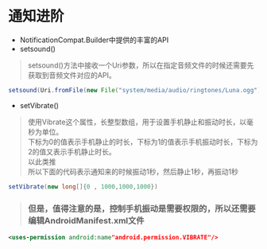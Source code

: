 # 通知进阶

* NotificationCompat.Builder中提供的丰富的API
 * setsound()
 >setsound()方法中接收一个Uri参数，所以在指定音频文件的时候还需要先获取到音频文件对应的API。<br/>
 ```java
 setsound(Uri.fromFile(new File("system/media/audio/ringtones/Luna.ogg")))
 ```

 * setVibrate()
 >使用Vibrate这个属性，长整型数组，用于设置手机静止和振动时长，以毫秒为单位。<br/>下标为0的值表示手机静止的时长，下标为1的值表示手机振动时长，下标为2的值又表示手机静止时长。<br/>以此类推<br/>所以下面的代码表示通知来的时候振动1秒，然后静止1秒，再振动1秒
 ```java
 setVibrate(new long[]{0 , 1000,1000,1000})
 ```
 ><h3>但是，值得注意的是，控制手机振动是需要权限的，所以还需要编辑AndroidManifest.xml文件</h3>
 ```xml
 <uses-permission android:name"android.permission.VIBRATE"/>
 ```
